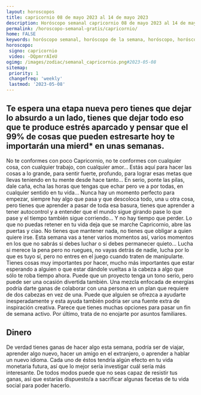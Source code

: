 ```yaml
---
layout: horoscopos
title: capricornio 08 de mayo 2023 al 14 de mayo 2023 
description: Horóscopo semanal capricornio 08 de mayo 2023 al 14 de mayo 2023. Te espera una etapa nueva pero tienes que dejar lo absurdo a un lado, tienes que dejar todo eso que te produce estrés aparcado y pensar que el 99% de cosas que pueden estresarte hoy te importarán una mierd* en unas semanas.
permalink: /horoscopo-semanal-gratis/capricornio/
home: FALSE
keywords: horóscopo semanal, horóscopo de la semana, horóscopo, horóscopo gratis,horóscopos, horóscopo esperanza gracia, horoscopos capricornio la semana, horóscopos gratis, Tarot, Astrologia, Zodíaco, capricornio, horoscopo gratis, semanal
horoscopo:
 signo: capricornio
 video: -DQpmrrAIeU
ogimg: /images/zodiac/semanal_capricornio.png#2023-05-08
sitemap:
 priority: 1
 changefreq: 'weekly'
 lastmod: '2023-05-08'
---
```




## Te espera una etapa nueva pero tienes que dejar lo absurdo a un lado, tienes que dejar todo eso que te produce estrés aparcado y pensar que el 99% de cosas que pueden estresarte hoy te importarán una mierd* en unas semanas.

No te conformes con poco Capricornio, no te conformes con cualquier cosa, con cualquier trabajo, con cualquier amor… Estás aquí para hacer las cosas a lo grande, para sentir fuerte, profundo, para lograr esas metas que llevas teniendo en tu mente desde hace tanto… En serio, ponte las pilas, dale caña, echa las horas que tengas que echar pero ve a por todas, en cualquier sentido en tu vida… Nunca hay un momento perfecto para empezar, siempre hay algo que pasa y que descoloca todo, una u otra cosa, pero tienes que aprender a pasar de toda esa basura, tienes que aprender a tener autocontrol y a entender que el mundo sigue girando pase lo que pase y el tiempo también sigue corriendo… Y no hay tiempo que perder. Lo que no puedas retener en tu vida deja que se marche Capricornio, abre las puertas y ciao. No tienes que mantener nada, no tienes que obligar a quien quiere irse. Esta semana vas a tener varios momentos así, varios momentos en los que no sabrás si debes luchar o si debes permanecer quieto… Lucha si merece la pena pero no ruegues, no vayas detrás de nadie, lucha por lo que es tuyo sí, pero no entres en el juego cuando traten de manipularte. Tienes cosas muy importantes por hacer, mucho más importantes que estar esperando a alguien o que estar dándole vueltas a la cabeza a algo que sólo te roba tiempo ahora.
Puede que un proyecto tenga un tono serio, pero puede ser una ocasión divertida también. Una mezcla enfocada de energías podría darte ganas de colaborar con una persona en un plan que requiere de dos cabezas en vez de una. Puede que alguien se ofrezca a ayudarte inesperadamente y esta ayuda también podría ser una fuente extra de inspiración creativa. Parece que tienes muchas opciones para pasar un fin de semana activo. Por último, trata de no enojarte por asuntos familiares.

## Dinero

De verdad tienes ganas de hacer algo esta semana, podría ser de  viajar, aprender algo nuevo, hacer un amigo en el extranjero, o aprender a hablar un nuevo idioma. Cada uno de éstos tendría algún efecto en tu vida monetaria futura, así que lo mejor sería investigar cuál sería más interesante. De todos modos puede que no seas capaz de resistir tus ganas, así que estarías dispuesto/a a sacrificar algunas facetas de tu vida social para poder hacerlo.